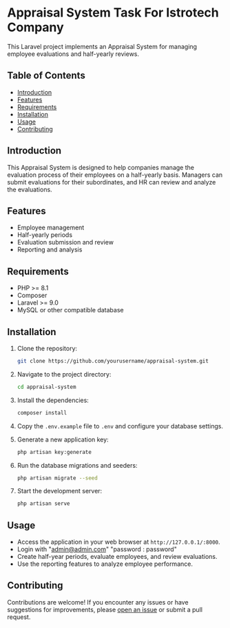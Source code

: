 # Appraisal System Task For Istrotech Company

This Laravel project implements an Appraisal System for managing employee evaluations and half-yearly reviews. 

## Table of Contents

- [Introduction](#introduction)
- [Features](#features)
- [Requirements](#requirements)
- [Installation](#installation)
- [Usage](#usage)
- [Contributing](#contributing)

## Introduction

This Appraisal System is designed to help companies manage the evaluation process of their employees on a half-yearly basis. Managers can submit evaluations for their subordinates, and HR can review and analyze the evaluations.

## Features

- Employee management
- Half-yearly periods
- Evaluation submission and review
- Reporting and analysis

## Requirements

- PHP >= 8.1
- Composer
- Laravel >= 9.0
- MySQL or other compatible database

## Installation

1. Clone the repository:

   ```bash
   git clone https://github.com/yourusername/appraisal-system.git
   ```

2. Navigate to the project directory:

   ```bash
   cd appraisal-system
   ```

3. Install the dependencies:

   ```bash
   composer install
   ```

4. Copy the `.env.example` file to `.env` and configure your database settings.

5. Generate a new application key:

   ```bash
   php artisan key:generate
   ```

6. Run the database migrations and seeders:

   ```bash
   php artisan migrate --seed
   ```

7. Start the development server:

   ```bash
   php artisan serve
   ```

## Usage

- Access the application in your web browser at `http://127.0.0.1/:8000`.
- Login with "admin@admin.com" "password : password"
- Create half-year periods, evaluate employees, and review evaluations.
- Use the reporting features to analyze employee performance.

## Contributing

Contributions are welcome! If you encounter any issues or have suggestions for improvements, please [open an issue](https://github.com/yourusername/appraisal-system/issues) or submit a pull request.
